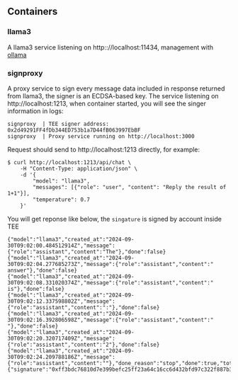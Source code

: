 ## Containers

### llama3

A llama3 service listening on http:://localhost:11434, management with [ollama](https://github.com/ollama/ollama)

### signproxy

A proxy service to sign every message data included in response returned from llama3, the signer is an ECDSA-based key. The service listening on http://localhost:1213, when container started, you will see the singer information in logs:

```
signproxy  | TEE signer address: 0x2d49291FF4fDb344ED753b1a7D44fB063997EbBF
signproxy  | Proxy service running on http://localhost:3000
```

Request should send to http://localhost:1213 directly, for example:

```
$ curl http://localhost:1213/api/chat \
    -H "Content-Type: application/json" \
    -d '{
        "model": "llama3",
        "messages": [{"role": "user", "content": "Reply the result of 1+1"}],
        "temperature": 0.7
    }'
```

You will get reponse like below, the `singature` is signed by account inside TEE

```
{"model":"llama3","created_at":"2024-09-30T09:02:00.484512914Z","message":{"role":"assistant","content":"The"},"done":false}
{"model":"llama3","created_at":"2024-09-30T09:02:04.277685273Z","message":{"role":"assistant","content":" answer"},"done":false}
{"model":"llama3","created_at":"2024-09-30T09:02:08.331020374Z","message":{"role":"assistant","content":" is"},"done":false}
{"model":"llama3","created_at":"2024-09-30T09:02:12.337598802Z","message":{"role":"assistant","content":":"},"done":false}
{"model":"llama3","created_at":"2024-09-30T09:02:16.392806598Z","message":{"role":"assistant","content":" "},"done":false}
{"model":"llama3","created_at":"2024-09-30T09:02:20.320717409Z","message":{"role":"assistant","content":"2"},"done":false}
{"model":"llama3","created_at":"2024-09-30T09:02:24.209788186Z","message":{"role":"assistant","content":""},"done_reason":"stop","done":true,"total_duration":36682074829,"load_duration":8402298769,"prompt_eval_count":18,"prompt_eval_duration":4548739000,"eval_count":7,"eval_duration":23725236000}
{"signature":"0xff3bdc76810d7e399befc25ff23a64c16cc6d432bfd97c322f887b31af8344440c48904ec560213b5784feceafb096ee1878fb4f00f37ee00c5e4690b7b7ac541b"}
```